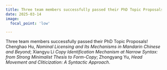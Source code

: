 ```yaml
---
title: Three team members successfully passed their PhD Topic Proposals!
date: 2025-03-14
image:
  focal_point: 'low'

---
```

Three team members successfully passed their PhD Topic Proposals! Chenghao Hu, *Nominal Licensing and Its Mechanisms in Mandarin Chinese and Beyond*; Xiangyu Li *Copy Identification Mechanism at Narrow Syntax: from Strong Minimalist Thesis to Form-Copy*; Zhongyang Yu, *Head Movement and Cliticization: A Syntactic Approach*. 
